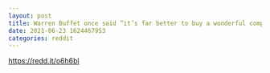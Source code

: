 ```yaml
--- 
layout: post 
title: Warren Buffet once said “it’s far better to buy a wonderful company at a fair price than a fair company at a wonderful price.” Shit I can’t read so fuck it. $CLOV and $PLTR 🚀 YOLOO. My wife’s BF is gonna be happy!! 
date: 2021-06-23 1624467953 
categories: reddit 
--- 
```

https://redd.it/o6h6bl